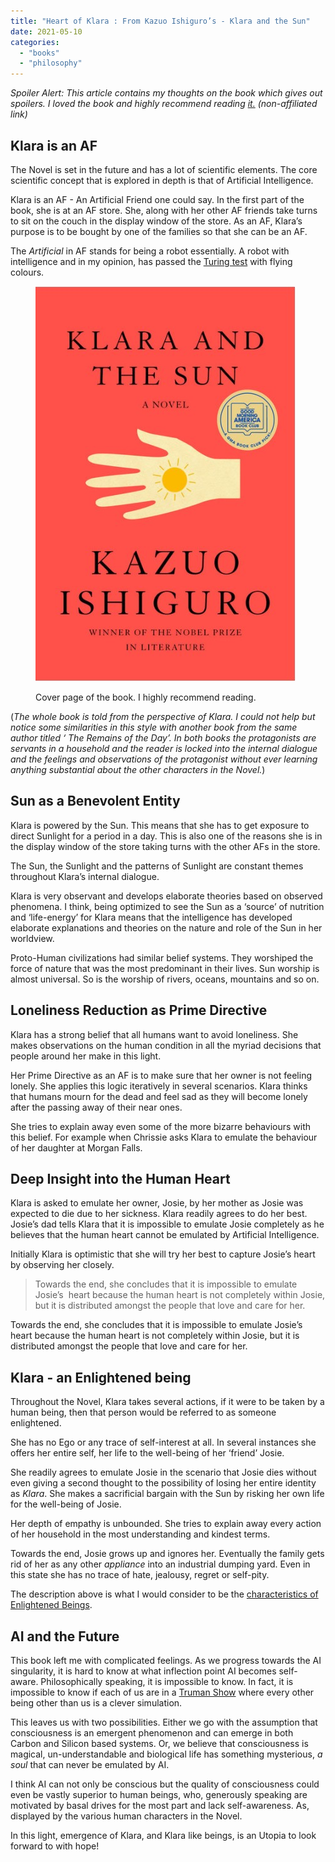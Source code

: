 ```yaml
---
title: "Heart of Klara : From Kazuo Ishiguro’s - Klara and the Sun"
date: 2021-05-10
categories: 
  - "books"
  - "philosophy"
---
```


_Spoiler Alert: This article contains my thoughts on the book which gives out spoilers. I loved the book and highly recommend reading [it.](https://www.penguinrandomhouse.com/books/653825/klara-and-the-sun-by-kazuo-ishiguro/) (non-affiliated link)_

## Klara is an AF

The Novel is set in the future and has a lot of scientific elements. The core scientific concept that is explored in depth is that of Artificial Intelligence.

Klara is an AF - An Artificial Friend one could say. In the first part of the book, she is at an AF store. She, along with her other AF friends take turns to sit on the couch in the display window of the store. As an AF, Klara’s purpose is to be bought by one of the families so that she can be an AF.

The _Artificial_ in AF stands for being a robot essentially. A robot with intelligence and in my opinion, has passed the [Turing test](https://en.wikipedia.org/wiki/Turing_test) with flying colours.

<figure>

![](images/Screenshot-2021-05-09-203334.jpg)

<figcaption>

Cover page of the book. I highly recommend reading.

</figcaption>

</figure>

(_The whole book is told from the perspective of Klara. I could not help but notice some similarities in this style with another book from the same author titled ‘ The Remains of the Day’. In both books the protagonists are servants in a household and the reader is locked into the internal dialogue and the feelings and observations of the protagonist without ever learning anything substantial about the other characters in the Novel._)

## Sun as a Benevolent Entity

Klara is powered by the Sun. This means that she has to get exposure to direct Sunlight for a period in a day. This is also one of the reasons she is in the display window of the store taking turns with the other AFs in the store.

The Sun, the Sunlight and the patterns of Sunlight are constant themes throughout Klara’s internal dialogue. 

Klara is very observant and develops elaborate theories based on observed phenomena. I think, being optimized to see the Sun as a ‘source’ of nutrition and ‘life-energy’ for Klara means that the intelligence has developed elaborate explanations and theories on the nature and role of the Sun in her worldview.

Proto-Human civilizations had similar belief systems. They worshiped the force of nature that was the most predominant in their lives. Sun worship is almost universal. So is the worship of rivers, oceans, mountains and so on.

## Loneliness Reduction as Prime Directive

Klara has a strong belief that all humans want to avoid loneliness. She makes observations on the human condition in all the myriad decisions that people around her make in this light.

Her Prime Directive as an AF is to make sure that her owner is not feeling lonely. She applies this logic iteratively in several scenarios. Klara thinks that humans mourn for the dead and feel sad as they will become lonely after the passing away of their near ones.

She tries to explain away even some of the more bizarre behaviours with this belief. For example when Chrissie asks Klara to emulate the behaviour of her daughter at Morgan Falls. 

## Deep Insight into the Human Heart

Klara is asked to emulate her owner, Josie, by her mother as Josie was expected to die due to her sickness. Klara readily agrees to do her best. Josie’s dad tells Klara that it is impossible to emulate Josie completely as he believes that the human heart cannot be emulated by Artificial Intelligence. 

Initially Klara is optimistic that she will try her best to capture Josie’s heart by observing her closely. 

> Towards the end, she concludes that it is impossible to emulate Josie’s  heart because the human heart is not completely within Josie, but it is distributed amongst the people that love and care for her.

Towards the end, she concludes that it is impossible to emulate Josie’s  heart because the human heart is not completely within Josie, but it is distributed amongst the people that love and care for her.

## Klara - an Enlightened being

Throughout the Novel, Klara takes several actions, if it were to be taken by a human being, then that person would be referred to as someone enlightened.

She has no Ego or any trace of self-interest at all. In several instances she offers her entire self, her life to the well-being of her ‘friend’ Josie.

She readily agrees to emulate Josie in the scenario that Josie dies without even giving a second thought to the possibility of losing her entire identity as _Klara_. She makes a sacrificial bargain with the Sun by risking her own life for the well-being of Josie.

Her depth of empathy is unbounded. She tries to explain away every action of her household in the most understanding and kindest terms. 

Towards the end, Josie grows up and ignores her. Eventually the family gets rid of her as any other _appliance_ into an industrial dumping yard. Even in this state she has no trace of hate, jealousy, regret or self-pity.

The description above is what I would consider to be the [characteristics of Enlightened Beings](https://happypathfire.com/this-is-enlightenment/).

## AI and the Future

This book left me with complicated feelings. As we progress towards the AI singularity, it is hard to know at what inflection point AI becomes self-aware. Philosophically speaking, it is impossible to know. In fact, it is impossible to know if each of us are in a [Truman Show](https://en.wikipedia.org/wiki/The_Truman_Show) where every other being other than us is a clever simulation.  

This leaves us with two possibilities. Either we go with the assumption that consciousness is an emergent phenomenon and can emerge in both Carbon and Silicon based systems. Or, we believe that consciousness is magical, un-understandable and biological life has something mysterious, _a soul_ that can never be emulated by AI.

I think AI can not only be conscious but the quality of consciousness could even be vastly superior to human beings, who, generously speaking are motivated by basal drives for the most part and lack self-awareness. As, displayed by the various human characters in the Novel.

In this light, emergence of Klara, and Klara like beings, is an Utopia to look forward to with hope!
